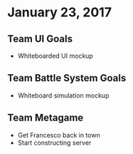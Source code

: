 # January 23, 2017



## Team UI Goals

* Whiteboarded UI mockup

## Team Battle System Goals

* Whiteboard simulation mockup

## Team Metagame

* Get Francesco back in town
* Start constructing server 
